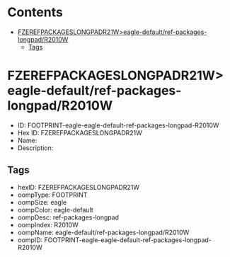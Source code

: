 



Contents
========

* [FZEREFPACKAGESLONGPADR21W>eagle-default/ref-packages-longpad/R2010W](#fzerefpackageslongpadr21weagle-defaultref-packages-longpadr2010w)
	* [Tags](#tags)

# FZEREFPACKAGESLONGPADR21W>eagle-default/ref-packages-longpad/R2010W

- ID: FOOTPRINT-eagle-eagle-default-ref-packages-longpad-R2010W
- Hex ID: FZEREFPACKAGESLONGPADR21W
- Name: 
- Description: 

## Tags

- hexID: FZEREFPACKAGESLONGPADR21W
- oompType: FOOTPRINT
- oompSize: eagle
- oompColor: eagle-default
- oompDesc: ref-packages-longpad
- oompIndex: R2010W
- oompName: eagle-default/ref-packages-longpad/R2010W
- oompID: FOOTPRINT-eagle-eagle-default-ref-packages-longpad-R2010W
